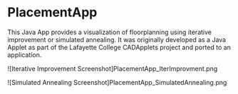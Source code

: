 # PlacementApp
This Java App provides a visualization of floorplanning using iterative improvement or simulated annealing.
It was originally developed as a Java Applet as part of the Lafayette College CADApplets project and ported to an application.

![Iterative Improvement Screenshot]PlacementApp_IterImprovment.png

![Simulated Annealing Screenshot]PlacementApp_SimulatedAnnealing.png
